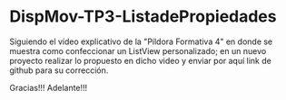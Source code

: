 # DispMov-TP3-ListadePropiedades
Siguiendo el vídeo explicativo de la "Píldora Formativa 4" en donde se muestra como confeccionar un ListView personalizado; 
en un nuevo proyecto realizar lo propuesto en dicho video y enviar por aquí link de github para su corrección. 

Gracias!!! Adelante!!!
